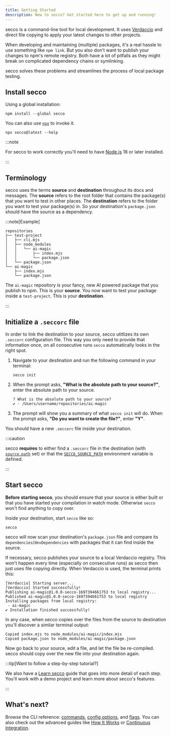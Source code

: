 ```yaml
---
title: Getting Started
description: New to secco? Get started here to get up and running!
---
```


secco is a command-line tool for local development. It uses [Verdaccio](https://verdaccio.org/) and direct file copying to apply your latest changes to other projects.

When developing and maintaining (multiple) packages, it's a real hassle to use something like `npm link`. But you also don't want to publish your changes to npm's remote registry. Both have a lot of pitfalls as they might break on complicated dependency chains or symlinking.

secco solves these problems and streamlines the process of local package testing.

## Install secco

Using a global installation:

```shell
npm install --global secco
```

You can also use [`npx`](https://docs.npmjs.com/cli/v10/commands/npx) to invoke it.

```shell
npx secco@latest --help
```

:::note

For secco to work correctly you'll need to have [Node.js](https://nodejs.dev) 18 or later installed.

:::

## Terminology

secco uses the terms **source** and **destination** throughout its docs and messages. The **source** refers to the root folder that contains the package(s) that you want to test in other places. The **destination** refers to the folder you want to test your package(s) in. So your destination's `package.json` should have the source as a dependency.

:::note[Example]

```shell title="File tree"
repositories
├── test-project
│   ├── cli.mjs
│   ├── node_modules
│   │   └── ai-magic
│   │       ├── index.mjs
│   │       └── package.json
│   └── package.json
└── ai-magic
    ├── index.mjs
    └── package.json
```

The `ai-magic` repository is your fancy, new AI powered package that you publish to npm. This is your **source**. You now want to test your package inside a `test-project`. This is your **destination**.

:::

## Initialize a `.seccorc` file

In order to link the destination to your source, secco utitlizes its own `.seccorc` configuration file. This way you only need to provide that information once, on all consecutive runs `secco` automatically looks in the right spot.

1. Navigate to your destination and run the following command in your terminal:

    ```shell
    secco init
    ```

1. When the prompt asks, **"What is the absolute path to your source?"**, enter the absolute path to your source.

    ```shell
    ? What is the absolute path to your source?
    ✔ · /Users/username/repositories/ai-magic
    ```

1. The prompt will show you a summary of what `secco init` will do. When the prompt asks, **"Do you want to create the file?"**, enter **"Y"**.

You should have a new `.seccorc` file inside your destination.

:::caution

secco **requires** to either find a `.seccorc` file in the destination (with [`source.path`](/reference/config/#sourcepath) set) or that the [`SECCO_SOURCE_PATH`](/reference/config/#secco_source_path) environment variable is defined.

:::

## Start secco

**Before starting secco**, you should ensure that your source is either built or that you have started your compilation in watch mode. Otherwise `secco` won't find anything to copy over.

Inside your destination, start `secco` like so:

```shell
secco
```

secco will now scan your destination's `package.json` file and compare its `dependencies`/`devDependencies` with packages that it can find inside the source.

If necessary, secco publishes your source to a local Verdaccio registry. This won't happen every time (especially on consecutive runs) as secco then just uses file copying directly. When Verdaccio is used, the terminal prints this:

```shell
[Verdaccio] Starting server...
[Verdaccio] Started successfully!
Publishing ai-magic@1.0.0-secco-1697394661753 to local registry...
Published ai-magic@1.0.0-secco-1697394661753 to local registry
Installing packages from local registry:
 - ai-magic
✔ Installation finished successfully!
```

In any case, when secco copies over the files from the source to destination you'll discover a similar terminal output:

```shell
Copied index.mjs to node_modules/ai-magic/index.mjs
Copied package.json to node_modules/ai-magic/package.json
```

Now go back to your source, edit a file, and let the file be re-compiled. secco should copy over the new file into your destination again.

:::tip[Want to follow a step-by-step tutorial?]

We also have a [Learn secco](/guide/learn-secco/) guide that goes into more detail of each step. You'll work with a demo project and learn more about secco's features.

:::

## What's next?

Browse the CLI reference: [commands](/reference/commands/), [config options](/reference/config/), and [flags](/reference/flags/). You can also check out the advanced guides like [How It Works](/guide/how-it-works/) or [Continuous Integration](/guide/continuous-integration/).
